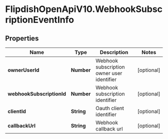 # FlipdishOpenApiV10.WebhookSubscriptionEventInfo

## Properties
Name | Type | Description | Notes
------------ | ------------- | ------------- | -------------
**ownerUserId** | **Number** | Webhook subscription owner user identifier | [optional] 
**webhookSubscriptionId** | **Number** | Webhook subscription identifier | [optional] 
**clientId** | **String** | Oauth client identifier | [optional] 
**callbackUrl** | **String** | Webhook callback url | [optional] 


